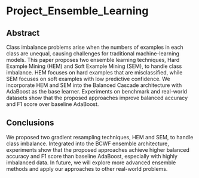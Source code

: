 # Project_Ensemble_Learning
## Abstract
Class imbalance problems arise when the numbers of examples in each class are
unequal, causing challenges for traditional machine-learning models. This paper proposes two ensemble learning techniques, Hard Example Mining (HEM)
and Soft Example Mining (SEM), to handle class imbalance. HEM focuses
on hard examples that are misclassified, while SEM focuses on soft examples
with low predictive confidence. We incorporate HEM and SEM into the Balanced Cascade architecture with AdaBoost as the base learner. Experiments on
benchmark and real-world datasets show that the proposed approaches improve
balanced accuracy and F1 score over baseline AdaBoost.
## Conclusions
We proposed two gradient resampling techniques, HEM and SEM, to handle
class imbalance. Integrated into the BCWF ensemble architecture, experiments
show that the proposed approaches achieve higher balanced accuracy and F1
score than baseline AdaBoost, especially with highly imbalanced data. In future,
we will explore more advanced ensemble methods and apply our approaches to
other real-world problems.
